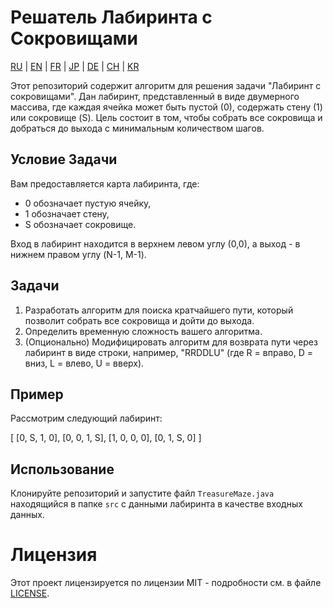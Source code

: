 # Решатель Лабиринта с Сокровищами

[RU](README.md) | [EN](docs/README_EN.md) | [FR](docs/README_FR.md) |  [JP](docs/README_JP.md) | [DE](docs/README_DE.md) | [CH](docs/README_CH.md) | [KR](docs/README_KR.md)

Этот репозиторий содержит алгоритм для решения задачи "Лабиринт с сокровищами". Дан лабиринт, представленный в виде двумерного массива, где каждая ячейка может быть пустой (0), содержать стену (1) или сокровище (S). Цель состоит в том, чтобы собрать все сокровища и добраться до выхода с минимальным количеством шагов.

## Условие Задачи

Вам предоставляется карта лабиринта, где:
- 0 обозначает пустую ячейку,
- 1 обозначает стену,
- S обозначает сокровище.

Вход в лабиринт находится в верхнем левом углу (0,0), а выход - в нижнем правом углу (N-1, M-1).

## Задачи

1. Разработать алгоритм для поиска кратчайшего пути, который позволит собрать все сокровища и дойти до выхода.
2. Определить временную сложность вашего алгоритма.
3. (Опционально) Модифицировать алгоритм для возврата пути через лабиринт в виде строки, например, "RRDDLU" (где R = вправо, D = вниз, L = влево, U = вверх).

## Пример

Рассмотрим следующий лабиринт:

[
[0, S, 1, 0],
[0, 0, 1, S],
[1, 0, 0, 0],
[0, 1, S, 0]
]

## Использование

Клонируйте репозиторий и запустите файл `TreasureMaze.java` находящийся в папке `src` с данными лабиринта в качестве входных данных.

# Лицензия

Этот проект лицензируется по лицензии MIT - подробности см. в файле [LICENSE](LICENSE).